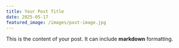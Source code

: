 ```yaml
---
title: Your Post Title
date: 2025-05-17
featured_image: /images/post-image.jpg
---
```


This is the content of your post. It can include **markdown** formatting.